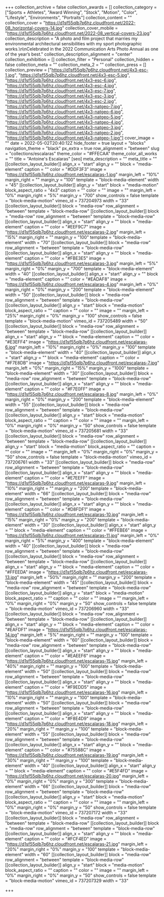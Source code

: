 +++
collection_archive = false
collection_awards = []
collection_category = ["Sports + Athletes", "Award Winning", "Stock", "Motion", "Color", "Lifestyle", "Environments", "Portraits"]
collection_content = ""
collection_cover = "https://d1sf55qlb7p6hz.cloudfront.net/2022-08_horizontal-covers-14.jpg"
collection_cover_mobile = "https://d1sf55qlb7p6hz.cloudfront.net/2022-08_vertical-covers-23.jpg"
collection_description = "A photo and film project that marries my environmental architectural sensibilities with my sport photographic works.\n\nCelebrated in the 2022 Communication Arts Photo Annual as one of the year’s best."
collection_description_alignment = "center"
collection_exhibition = []
collection_filter = "Personal"
collection_hidden = false
collection_meta = ""
collection_meta_2 = ""
collection_press = []
collection_preview = ["https://d1sf55qlb7p6hz.cloudfront.net/4x3-esc-1.jpg", "https://d1sf55qlb7p6hz.cloudfront.net/4x3-esc-5.jpg", "https://d1sf55qlb7p6hz.cloudfront.net/4x3-esc-6.jpg", "https://d1sf55qlb7p6hz.cloudfront.net/4x3-esc-4.jpg", "https://d1sf55qlb7p6hz.cloudfront.net/4x3-esc-7.jpg", "https://d1sf55qlb7p6hz.cloudfront.net/4x3-esc-3.jpg", "https://d1sf55qlb7p6hz.cloudfront.net/4x3-esc-2.jpg", "https://d1sf55qlb7p6hz.cloudfront.net/4x3-natgeo-7.jpg", "https://d1sf55qlb7p6hz.cloudfront.net/4x3-natgeo-6.jpg", "https://d1sf55qlb7p6hz.cloudfront.net/4x3-natgeo-5.jpg", "https://d1sf55qlb7p6hz.cloudfront.net/4x3-natgeo-4.jpg", "https://d1sf55qlb7p6hz.cloudfront.net/4x3-natgeo-3.jpg", "https://d1sf55qlb7p6hz.cloudfront.net/4x3-natgeo-2.jpg", "https://d1sf55qlb7p6hz.cloudfront.net/4x3-natgeo-1.jpg"]
cover_image = ""
date = 2022-05-02T20:40:12Z
hide_footer = true
layout = "blocks"
navigation_theme = "black"
px_extra = true
row_alignment = "between"
slug = "collections/escalaras"
theme_color = "#FFECAA"
theme_color_all_works = ""
title = "Antoine's Escalaras"
[seo]
meta_description = ""
meta_title = ""
[[collection_layout_builder]]
align_x = "start"
align_y = ""
block = "media-element"
caption = ""
color = "#DDF3F3"
image = "https://d1sf55qlb7p6hz.cloudfront.net/escalaras-1.jpg"
margin_left = "10%"
margin_right = ""
margin_y = "100"
template = "block-media-element"
width = "45"
[[collection_layout_builder]]
align_y = "start"
block = "media-motion"
block_aspect_ratio = "4x3"
caption = ""
color = ""
image = ""
margin_left = "0%"
margin_right = "5%"
margin_y = "700"
show_controls = false
template = "block-media-motion"
vimeo_id = 737204973
width = "33"
[[collection_layout_builder]]
block = "media-row"
row_alignment = "between"
template = "block-media-row"
[[collection_layout_builder]]
block = "media-row"
row_alignment = "between"
template = "block-media-row"
[[collection_layout_builder]]
align_x = "start"
align_y = ""
block = "media-element"
caption = ""
color = "#EEF9C7"
image = "https://d1sf55qlb7p6hz.cloudfront.net/escalaras-2.jpg"
margin_left = "15%"
margin_right = ""
margin_y = "100"
template = "block-media-element"
width = "70"
[[collection_layout_builder]]
block = "media-row"
row_alignment = "between"
template = "block-media-row"
[[collection_layout_builder]]
align_x = "start"
align_y = ""
block = "media-element"
caption = ""
color = "#FBE3E5"
image = "https://d1sf55qlb7p6hz.cloudfront.net/escalaras-3.jpg"
margin_left = "5%"
margin_right = "0%"
margin_y = "700"
template = "block-media-element"
width = "40"
[[collection_layout_builder]]
align_x = "start"
align_y = ""
block = "media-element"
caption = ""
color = "#EADAF8"
image = "https://d1sf55qlb7p6hz.cloudfront.net/escalaras-4.jpg"
margin_left = "0%"
margin_right = "0%"
margin_y = "200"
template = "block-media-element"
width = "50"
[[collection_layout_builder]]
block = "media-row"
row_alignment = "between"
template = "block-media-row"
[[collection_layout_builder]]
align_y = "start"
block = "media-motion"
block_aspect_ratio = ""
caption = ""
color = ""
image = ""
margin_left = "25%"
margin_right = "0%"
margin_y = "100"
show_controls = false
template = "block-media-motion"
vimeo_id = 737205489
width = "50"
[[collection_layout_builder]]
block = "media-row"
row_alignment = "between"
template = "block-media-row"
[[collection_layout_builder]]
align_x = "start"
align_y = ""
block = "media-element"
caption = ""
color = "#E3EFF4"
image = "https://d1sf55qlb7p6hz.cloudfront.net/escalaras-6.jpg"
margin_left = "10%"
margin_right = "0%"
margin_y = "100"
template = "block-media-element"
width = "40"
[[collection_layout_builder]]
align_x = "start"
align_y = ""
block = "media-element"
caption = ""
color = "#F7E8DB"
image = "https://d1sf55qlb7p6hz.cloudfront.net/escalaras-7.jpg"
margin_left = "0%"
margin_right = "15%"
margin_y = "1000"
template = "block-media-element"
width = "30"
[[collection_layout_builder]]
block = "media-row"
row_alignment = "between"
template = "block-media-row"
[[collection_layout_builder]]
align_x = "start"
align_y = ""
block = "media-element"
caption = ""
color = "#F7E0FF"
image = "https://d1sf55qlb7p6hz.cloudfront.net/escalaras-8.jpg"
margin_left = "0%"
margin_right = "0%"
margin_y = "200"
template = "block-media-element"
width = "55"
[[collection_layout_builder]]
block = "media-row"
row_alignment = "between"
template = "block-media-row"
[[collection_layout_builder]]
align_y = "start"
block = "media-motion"
block_aspect_ratio = ""
caption = ""
color = ""
image = ""
margin_left = "0%"
margin_right = "0%"
margin_y = "50"
show_controls = false
template = "block-media-motion"
vimeo_id = 737205681
width = "33"
[[collection_layout_builder]]
block = "media-row"
row_alignment = "between"
template = "block-media-row"
[[collection_layout_builder]]
align_y = "start"
block = "media-motion"
block_aspect_ratio = ""
caption = ""
color = ""
image = ""
margin_left = "0%"
margin_right = "0%"
margin_y = "50"
show_controls = false
template = "block-media-motion"
vimeo_id = 737206761
width = "33"
[[collection_layout_builder]]
block = "media-row"
row_alignment = "between"
template = "block-media-row"
[[collection_layout_builder]]
align_x = "start"
align_y = ""
block = "media-element"
caption = ""
color = "#E7EEFF"
image = "https://d1sf55qlb7p6hz.cloudfront.net/escalaras-9.jpg"
margin_left = "10%"
margin_right = ""
margin_y = "200"
template = "block-media-element"
width = "66"
[[collection_layout_builder]]
block = "media-row"
row_alignment = "between"
template = "block-media-row"
[[collection_layout_builder]]
align_x = "start"
align_y = ""
block = "media-element"
caption = ""
color = "#D8FDF1"
image = "https://d1sf55qlb7p6hz.cloudfront.net/escalaras-10.jpg"
margin_left = "15%"
margin_right = "0%"
margin_y = "200"
template = "block-media-element"
width = "30"
[[collection_layout_builder]]
align_x = "start"
align_y = ""
block = "media-element"
caption = ""
color = "#FFEBE6"
image = "https://d1sf55qlb7p6hz.cloudfront.net/escalaras-11.jpg"
margin_left = "0%"
margin_right = "5%"
margin_y = "400"
template = "block-media-element"
width = "40"
[[collection_layout_builder]]
block = "media-row"
row_alignment = "between"
template = "block-media-row"
[[collection_layout_builder]]
block = "media-row"
row_alignment = "between"
template = "block-media-row"
[[collection_layout_builder]]
align_x = "start"
align_y = ""
block = "media-element"
caption = ""
color = "#FFEEDA"
image = "https://d1sf55qlb7p6hz.cloudfront.net/escalaras-13.jpg"
margin_left = "50%"
margin_right = ""
margin_y = "200"
template = "block-media-element"
width = "45"
[[collection_layout_builder]]
block = "media-row"
row_alignment = "between"
template = "block-media-row"
[[collection_layout_builder]]
align_y = "start"
block = "media-motion"
block_aspect_ratio = ""
caption = ""
color = ""
image = ""
margin_left = "0%"
margin_right = "0%"
margin_y = "50"
show_controls = false
template = "block-media-motion"
vimeo_id = 737206960
width = "33"
[[collection_layout_builder]]
block = "media-row"
row_alignment = "between"
template = "block-media-row"
[[collection_layout_builder]]
align_x = "start"
align_y = ""
block = "media-element"
caption = ""
color = "#EAFDF1"
image = "https://d1sf55qlb7p6hz.cloudfront.net/escalaras-14.jpg"
margin_left = "5%"
margin_right = ""
margin_y = "100"
template = "block-media-element"
width = "60"
[[collection_layout_builder]]
block = "media-row"
row_alignment = "between"
template = "block-media-row"
[[collection_layout_builder]]
align_x = "start"
align_y = ""
block = "media-element"
caption = ""
color = "#EAEEF6"
image = "https://d1sf55qlb7p6hz.cloudfront.net/escalaras-15.jpg"
margin_left = "40%"
margin_right = ""
margin_y = "100"
template = "block-media-element"
width = "50"
[[collection_layout_builder]]
block = "media-row"
row_alignment = "between"
template = "block-media-row"
[[collection_layout_builder]]
align_x = "start"
align_y = ""
block = "media-element"
caption = ""
color = "#F9EDD5"
image = "https://d1sf55qlb7p6hz.cloudfront.net/escalaras-16.jpg"
margin_left = "10%"
margin_right = ""
margin_y = "100"
template = "block-media-element"
width = "50"
[[collection_layout_builder]]
block = "media-row"
row_alignment = "between"
template = "block-media-row"
[[collection_layout_builder]]
align_x = "start"
align_y = ""
block = "media-element"
caption = ""
color = "#F8E4D9"
image = "https://d1sf55qlb7p6hz.cloudfront.net/escalaras-18.jpg"
margin_left = "20%"
margin_right = ""
margin_y = "100"
template = "block-media-element"
width = "55"
[[collection_layout_builder]]
block = "media-row"
row_alignment = "between"
template = "block-media-row"
[[collection_layout_builder]]
align_x = "start"
align_y = ""
block = "media-element"
caption = ""
color = "#75588C"
image = "https://d1sf55qlb7p6hz.cloudfront.net/escalaras-19.jpg"
margin_left = "30%"
margin_right = ""
margin_y = "100"
template = "block-media-element"
width = "40"
[[collection_layout_builder]]
align_x = "start"
align_y = ""
block = "media-element"
caption = ""
color = "#E5F4FD"
image = "https://d1sf55qlb7p6hz.cloudfront.net/escalaras-20.jpg"
margin_left = "0%"
margin_right = "0%"
margin_y = "300"
template = "block-media-element"
width = "66"
[[collection_layout_builder]]
block = "media-row"
row_alignment = "between"
template = "block-media-row"
[[collection_layout_builder]]
align_y = "start"
block = "media-motion"
block_aspect_ratio = ""
caption = ""
color = ""
image = ""
margin_left = "0%"
margin_right = "0%"
margin_y = "50"
show_controls = false
template = "block-media-motion"
vimeo_id = 737207172
width = "33"
[[collection_layout_builder]]
block = "media-row"
row_alignment = "between"
template = "block-media-row"
[[collection_layout_builder]]
block = "media-row"
row_alignment = "between"
template = "block-media-row"
[[collection_layout_builder]]
align_x = "start"
align_y = ""
block = "media-element"
caption = ""
color = "#FCF4ED"
image = "https://d1sf55qlb7p6hz.cloudfront.net/escalaras-21.jpg"
margin_left = "20%"
margin_right = "0%"
margin_y = "100"
template = "block-media-element"
width = "60"
[[collection_layout_builder]]
block = "media-row"
row_alignment = "between"
template = "block-media-row"
[[collection_layout_builder]]
align_y = "start"
block = "media-motion"
block_aspect_ratio = ""
caption = ""
color = ""
image = ""
margin_left = "0%"
margin_right = "0%"
margin_y = "50"
show_controls = false
template = "block-media-motion"
vimeo_id = 737207329
width = "33"

+++
